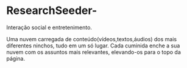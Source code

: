 # ResearchSeeder-
Interação social e entretenimento.

Uma nuvem carregada de conteúdo(vídeos,textos,áudios) dos mais diferentes ninchos, tudo em um só lugar.
Cada cuminida enche a sua nuvem com os assuntos mais relevantes, elevando-os para o topo da página.







